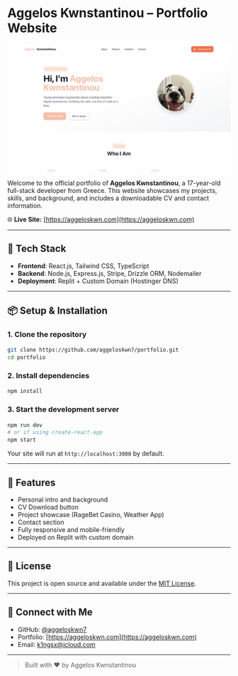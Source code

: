 # Aggelos Kwnstantinou – Portfolio Website

![Preview](./preview.png)

Welcome to the official portfolio of **Aggelos Kwnstantinou**, a 17-year-old full-stack developer from Greece. This website showcases my projects, skills, and background, and includes a downloadable CV and contact information.

🌐 **Live Site:** [https://aggeloskwn.com](https://aggeloskwn.com)

---

## 🚀 Tech Stack

- **Frontend**: React.js, Tailwind CSS, TypeScript
- **Backend**: Node.js, Express.js, Stripe, Drizzle ORM, Nodemailer
- **Deployment**: Replit + Custom Domain (Hostinger DNS)

---

## 📦 Setup & Installation

### 1. Clone the repository
```bash
git clone https://github.com/aggeloskwn7/portfolio.git
cd portfolio
```

### 2. Install dependencies
```bash
npm install
```

### 3. Start the development server
```bash
npm run dev
# or if using create-react-app
npm start
```

Your site will run at `http://localhost:3000` by default.

---

## 🧰 Features

- Personal intro and background
- CV Download button
- Project showcase (RageBet Casino, Weather App)
- Contact section
- Fully responsive and mobile-friendly
- Deployed on Replit with custom domain

---

## 📄 License

This project is open source and available under the [MIT License](./LICENSE).

---

## 💬 Connect with Me

- GitHub: [@aggeloskwn7](https://github.com/aggeloskwn7)
- Portfolio: [https://aggeloskwn.com](https://aggeloskwn.com)
- Email: [k1ngsx@icloud.com](mailto:k1ngsx@icloud.com)

---

> Built with ❤️ by Aggelos Kwnstantinou